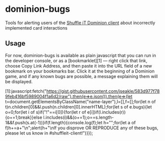 # dominion-bugs
Tools for alerting users of the [Shuffle iT Dominion client](https://dominion.games) about incorrectly implemented card interactions

## Usage

For now, dominion-bugs is available as plain javascript that you can run in the developer console, or as a [bookmarklet][1] — right click that link, choose Copy Link Address, and then paste it into the URL field of a new bookmark on your bookmarks bar. Click it at the beginning of a Dominion game, and if any known bugs are possible, a message explaining them will be displayed.

[1]:javascript:fetch("https://gist.githubusercontent.com/jseakle/583d977f789feb416bf5989004f1a6d2/raw").then(e=>e.json()).then(e=>{let t=document.getElementsByClassName("name-layer"),l=[],f=[];for(let n of t)n.children[0]&&l.push(n.children[0].innerHTML);for(let s of e.bugs){let o=0;for(let i of s)if("!"==i[0]){for(let r of e[i])if(l.includes(r)){o+=1;break}}else l.includes(i)&&(o+=1);o==s.length-1&&f.push(s.at(-1))}if(f.length){console.log(f);let h="";for(let a of f)h+=a+"\n";alert(h+"\nIf you disprove OR REPRODUCE any of these bugs, please let us know in #shuffleit-client!")}});
